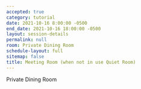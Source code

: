 ```yaml
---
accepted: true
category: tutorial
date: 2021-10-16 8:00:00 -0500
end_date: 2021-10-16 18:00:00 -0500
layout: session-details
permalink: null
room: Private Dining Room
schedule-layout: full
sitemap: false
title: Meeting Room (when not in use Quiet Room)
---
```


Private Dining Room
